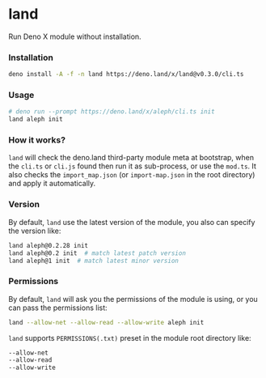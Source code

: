 # land

Run Deno X module without installation.

### Installation

```bash
deno install -A -f -n land https://deno.land/x/land@v0.3.0/cli.ts
```

### Usage

```bash
# deno run --prompt https://deno.land/x/aleph/cli.ts init
land aleph init
```

### How it works?

`land` will check the deno.land third-party module meta at bootstrap, when the `cli.ts` or `cli.js` found then run it as sub-process, or use the `mod.ts`. It also checks the `import_map.json` (or `import-map.json` in the root directory) and apply it automatically.

### Version

By default, `land` use the latest version of the module, you also can specify the version like:

```bash
land aleph@0.2.28 init
land aleph@0.2 init  # match latest patch version
land aleph@1 init  # match latest minor version
```

### Permissions

By default, `land` will ask you the permissions of the module is using, or you can pass the permissions list:

```bash
land --allow-net --allow-read --allow-write aleph init
```

`land` supports `PERMISSIONS(.txt)` preset in the module root directory like:

```txt
--allow-net
--allow-read
--allow-write
```
